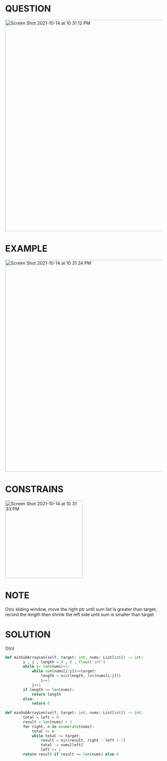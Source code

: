 # QUESTION 
<img width="681" alt="Screen Shot 2021-10-14 at 10 31 12 PM" src="https://user-images.githubusercontent.com/64442606/137423040-f22d14e2-88cb-43f3-b562-bbffb2ea820c.png">

# EXAMPLE
<img width="683" alt="Screen Shot 2021-10-14 at 10 31 24 PM" src="https://user-images.githubusercontent.com/64442606/137423058-01274375-aabe-4eb2-ba77-8fc949997cda.png">

# CONSTRAINS
<img width="250" alt="Screen Shot 2021-10-14 at 10 31 33 PM" src="https://user-images.githubusercontent.com/64442606/137423071-2b33c6a2-66e8-46be-8fb5-2484eb102b35.png">

# NOTE
O(n) sliding window, move the right ptr until sum list is greater than target, record the length then shrink the left side until sum is smaller than target
# SOLUTION
O(n)
```python
def minSubArrayLen(self, target: int, nums: List[int]) -> int:
        i , j , length = 0 , 0 , float('inf')
        while j< len(nums)+1:
            while sum(nums[i:j])>=target:
                length = min(length, len(nums[i:j]))
                i+=1
            j+=1 
        if length <= len(nums):
            return length 
        else:
            return 0
 
def minSubArrayLen(self, target: int, nums: List[int]) -> int:
        total = left = 0
        result = len(nums) + 1
        for right, n in enumerate(nums):
            total += n
            while total >= target:
                result = min(result, right - left + 1)
                total -= nums[left]
                left += 1
        return result if result <= len(nums) else 0

```
